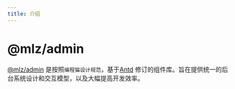 ```yaml
---
title: 介绍
---
```


# @mlz/admin

[@mlz/admin](https://github.com/juicecube/mlz-admin) 是按照`编程猫设计规范`，基于[Antd](https://ant.design/index-cn) 修订的组件库。旨在提供统一的后台系统设计和交互模型，以及大幅提高开发效率。
